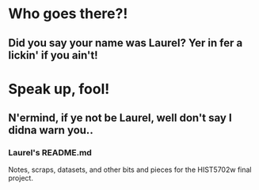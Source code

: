 # Who goes there?!
## Did you say your name was Laurel? Yer in fer a lickin' if you ain't!
# Speak up, fool!
## N'ermind, if ye not be Laurel, well don't say I didna warn you..


### Laurel's README.md
Notes, scraps, datasets, and other bits and pieces for the HIST5702w final project.
